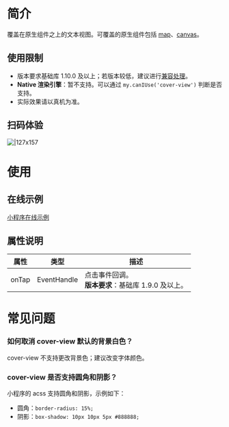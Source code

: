 # 简介

覆盖在原生组件之上的文本视图。可覆盖的原生组件包括 [map](https://opendocs.alipay.com/mini/component/map)、[canvas](https://opendocs.alipay.com/mini/component/canvas)。

## 使用限制

- 版本要求基础库 1.10.0 及以上；若版本较低，建议进行[兼容处理](https://opendocs.alipay.com/mini/framework/compatibility)。
- **Native 渲染引擎**：暂不支持。可以通过 `my.canIUse('cover-view')` 判断是否支持。
- 实际效果请以真机为准。

## 扫码体验

![|127x157](https://gw.alipayobjects.com/mdn/rms_d929c6/afts/img/A*JFj2RaJ7iKEAAAAAAAAAAABjARQnAQ#align=left&display=inline&height=1906&margin=%5Bobject%20Object%5D&originHeight=1906&originWidth=1540&status=done&style=none&width=127)

# 使用

## 在线示例

[小程序在线示例](https://opendocs.alipay.com/openbox/mini/opendocs/basic-component?view=preview&defaultPage=pages/cover-view/index&defaultOpenedFiles=pages/cover-view/index&theme=light)

## 属性说明

| 属性   | 类型       | 描述                                             |
| ------ | ---------- | ------------------------------------------------ |
| onTap  | EventHandle | 点击事件回调。<br />**版本要求**：基础库 1.9.0 及以上。 |

# 常见问题

### 如何取消 cover-view 默认的背景白色？

cover-view 不支持更改背景色；建议改变字体颜色。

### cover-view 是否支持圆角和阴影？

小程序的 acss 支持圆角和阴影，示例如下：
- 圆角：`border-radius: 15%;`
- 阴影：`box-shadow: 10px 10px 5px #888888;`
